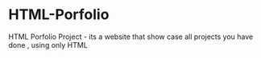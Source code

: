 # HTML-Porfolio
HTML Porfolio Project - its a website that show case all projects you have done , using only HTML
